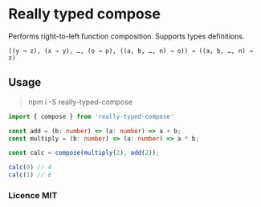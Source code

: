 # Really typed compose

Performs right-to-left function composition. Supports types definitions.

`((y → z), (x → y), …, (o → p), ((a, b, …, n) → o)) → ((a, b, …, n) → z)`

## Usage

> npm i -S really-typed-compose

``` ts
import { compose } from 'really-typed-compose'

const add = (b: number) => (a: number) => a + b;
const multiply = (b: number) => (a: number) => a * b;

const calc = compose(multiply(2), add(2));

calc(0) // 4
calc(1) // 6
```

### Licence MIT
